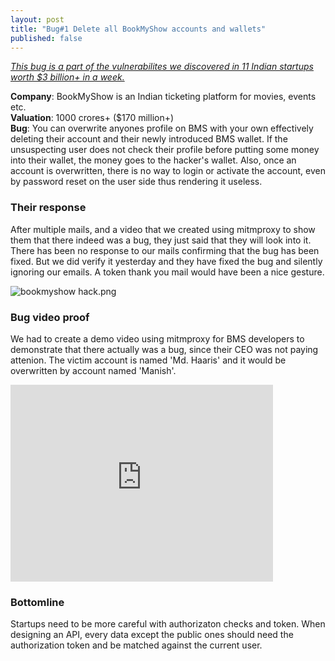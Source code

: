 ```yaml
---
layout: post
title: "Bug#1 Delete all BookMyShow accounts and wallets"
published: false
---
```



*[This bug is a part of the vulnerabilites we discovered in 11 Indian startups worth $3 billion+ in a week.](https://medium.com/@fallible/we-discovered-severe-bugs-in-11-startups-worth-3-billion-in-a-week-cf2a856edb94)*

    
**Company**: BookMyShow is an Indian ticketing platform for movies, events etc.    
**Valuation**: 1000 crores+ ($170 million+)    
**Bug**: You can overwrite anyones profile on BMS with your own effectively deleting their account and their newly introduced BMS wallet. If the unsuspecting user does not check their profile before putting some money into their wallet, the money goes to the hacker's wallet. Also, once an account is overwritten, there is no way to login or activate the account, even by password reset on the user side thus rendering it useless.

### Their response
After multiple mails, and a video that we created using mitmproxy to show them that there indeed was a bug, they just said that they will look into it. There has been no response to our mails confirming that the bug has been fixed. But we did verify it yesterday and they have fixed the bug and silently ignoring our emails. A token thank you mail would have been a nice gesture.

![bookmyshow hack.png]({{site.baseurl}}/bookmyshow.png)


### Bug video proof

We had to create a demo video using mitmproxy for BMS developers to demonstrate that there actually was a bug, since their CEO was not paying attenion. The victim account is named 'Md. Haaris' and it would be overwritten by account named 'Manish'.

<iframe width="420" height="315" src="https://www.youtube.com/embed/3jWQImzQzQ0" frameborder="0" allowfullscreen></iframe>

### Bottomline

Startups need to be more careful with authorizaton checks and token. When designing an API, every data except the public ones should need the authorization token and be matched against the current user.
